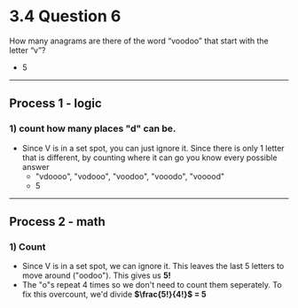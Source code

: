 # 3.4 Question 6

How many anagrams are there of the word “voodoo” that start with the letter “v”?
- 5
---
## Process 1 - logic

### 1) count how many places "d" can be.
- Since V is in a set spot, you can just ignore it. Since there is only 1 letter that is different, by counting where it can go you know every possible answer
    - "vdoooo", "vodooo", "voodoo", "vooodo", "vooood"
    - 5 
---
## Process 2 - math

### 1) Count
- Since V is in a set spot, we can ignore it. This leaves the last 5 letters to move around ("oodoo"). This gives us **5!**
- The "o"s repeat 4 times so we don't need to count them seperately. To fix this overcount, we'd divide **$\frac{5!}{4!}$ = 5**

